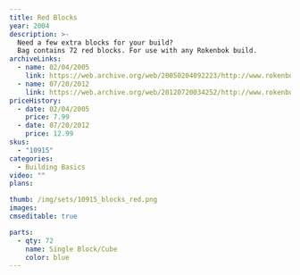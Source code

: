 ```yaml
---
title: Red Blocks
year: 2004
description: >-
  Need a few extra blocks for your build?
  Bag contains 72 red blocks. For use with any Rokenbok build.
archiveLinks:
  - name: 02/04/2005
    link: https://web.archive.org/web/20050204092223/http://www.rokenbok.com/catalog/pd_bb_10915.html
  - name: 07/20/2012
    link: https://web.archive.org/web/20120720034252/http://www.rokenbok.com/estore/construction/block-set-red
priceHistory:
  - date: 02/04/2005
    price: 7.99
  - date: 07/20/2012
    price: 12.99
skus:
  - "10915"
categories: 
  - Building Basics
video: ""
plans:

thumb: /img/sets/10915_blocks_red.png
images:
cmseditable: true

parts:
  - qty: 72
    name: Single Block/Cube
    color: blue
---
```

